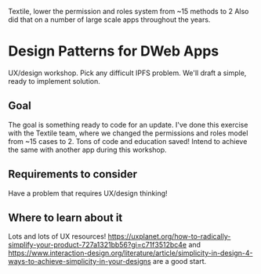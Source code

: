 Textile, lower the permission and roles system from ~15 methods to 2
Also did that on a number of large scale apps throughout the years.

# Design Patterns for DWeb Apps
UX/design workshop. Pick any difficult IPFS problem. We'll draft a simple, ready to implement solution.

## Goal
The goal is something ready to code for an update.
I've done this exercise with the Textile team, where we changed the permissions and roles model from ~15 cases to 2. Tons of code and education saved!
Intend to achieve the same with another app during this workshop.

## Requirements to consider
Have a problem that requires UX/design thinking!

## Where to learn about it
Lots and lots of UX resources!
https://uxplanet.org/how-to-radically-simplify-your-product-727a1321bb56?gi=c71f3512bc4e
and
https://www.interaction-design.org/literature/article/simplicity-in-design-4-ways-to-achieve-simplicity-in-your-designs
are a good start.
